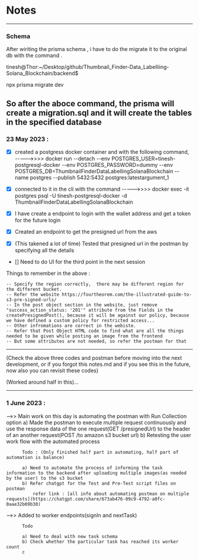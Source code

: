 # Notes
------------------------------------------------------------
### Schema
After wiriting the prisma schema , i have to do the migrate it to the original db with the command . 

tinesh@Thor:~/Desktop/github/Thumbnail_Finder-Data_Labelliing-Solana_Blockchain/backend$ 

 npx prisma migrate dev

So after the aboce command, the prisma will create a migration.sql and it will create the tables in the specified database 
---------------------------------------------------

### 23 May 2023 : 
- [x] created a postgress docker container and with the following command, 
  ----->>>>   docker run --detach --env POSTGRES_USER=tinesh-postgresql-docker --env POSTGRES_PASSWORD=dummy --env POSTGRES_DB=ThumbnailFinderDataLabellingSolanaBlockchain --name postgres --publish 5432:5432 postgres:latestargument_1
  
- [x] connected to it in the cli with the command 
  ----->>>>   docker exec -it postgres psql -U tinesh-postgresql-docker -d ThumbnailFinderDataLabellingSolanaBlockchain
  
- [X] I have create a endpoint to login with the wallet address and get a token for the future login

- [X] Created an endpoint to get the presigned url from the aws

- [X] (This takened a lot of time) Tested that presigned url in the postman by specifying all the details

- [] Need to do UI for the third point in the next session

Things to remember in the above : 

    -- Specify the region correctly,  there may be different region for the different bucket.
    -- Refer the website https://fourtheorem.com/the-illustrated-guide-to-s3-pre-signed-urls/
    -- In the post object section in the website, just remove "success_action_status: '201'" attribute from the Fields in the createPresignedPost(), because it will be against our policy, because we have defined a custom policy for restricted access...
    -- Other infromations are correct in the webiste.
    -- Refer that Post Object HTML code to find what are all the things needed to be given while posting an image from the frontend
    -- But some attributes are not needed, so refer the postman for that


-----------------------------------------------------------



(Check the above three codes and postman before moving into the next development, or if you forgot this notes.md and if you see this in the future, now also you can revisit these codes)


(Worked around half in this)...


----------------------------------------------------------




### 1 June 2023 : 


-->> Main work on this day is automating the postman with Run Collection option 
          a) Made the postman to execute multiple request continuously and use the response data of the one request(GET /presignedUrl) to the header of an another request(POST /to amazon s3 bucket url) 
          b) Retesting the user work flow with the automated process

          Todo : (Only finished half part in automating, half part of automation is balance)

          a) Need to automate the process of informing the task information to the backend after uploading multiple images(as needed by the user) to the s3 bucket 
          b) Refer chatgpt for the Test and Pre-Test script files on postman
              refer link : [all info about automating postman on multiple requests](https://chatgpt.com/share/673ab476-09c9-4792-a0fc-0aae32b09b30)



-->> Added to worker endpoints(signIn and nextTask)

          Todo

          a) Need to deal with new task schema
          b) Check whether the particular task has reached its worker count
          c